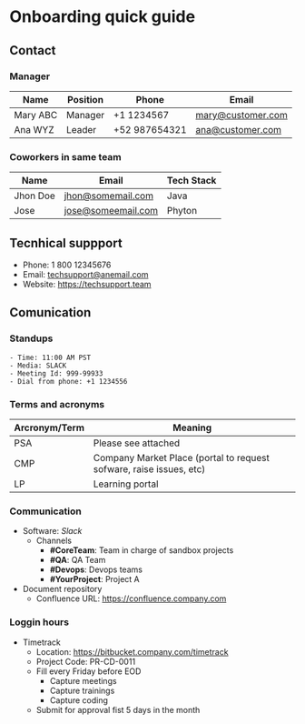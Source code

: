 # Onboarding quick guide

## Contact

### Manager

| **Name** | **Position** | **Phone**     | **Email**         |
|----------|--------------|---------------|-------------------|
| Mary ABC | Manager      | +1 1234567    | mary@customer.com |
| Ana WYZ  | Leader       | +52 987654321 | ana@customer.com  |


### Coworkers in same team

| **Name** | **Email**          | **Tech Stack** |
|----------|--------------------|----------------|
| Jhon Doe | jhon@somemail.com  | Java           |
| Jose     | jose@someemail.com | Phyton         |


## Tecnhical suppport

- Phone: 1 800 12345676
- Email: techsupport@anemail.com
- Website: https://techsupport.team

## Comunication

### Standups
    - Time: 11:00 AM PST
    - Media: SLACK
    - Meeting Id: 999-99933
    - Dial from phone: +1 1234556


### Terms and acronyms

| **Arcronym/Term** | **Meaning**                                                          |
|-------------------|----------------------------------------------------------------------|
| PSA               | Please see attached                                                  |
| CMP               | Company Market Place (portal to request sofware, raise issues,  etc) |
| LP                | Learning portal                                                      |

### Communication

- Software: _Slack_
    - Channels
       - **#CoreTeam**: Team in charge of sandbox projects
       - **#QA**: QA Team
       - **#Devops**: Devops teams
       - **#YourProject**: Project A
- Document repository
    - Confluence URL: https://confluence.company.com


### Loggin hours

- Timetrack
    - Location: https://bitbucket.company.com/timetrack
    - Project Code: PR-CD-0011
    - Fill every Friday before EOD
        - Capture meetings
        - Capture trainings
        - Capture coding
    - Submit for approval fist 5 days in the month

